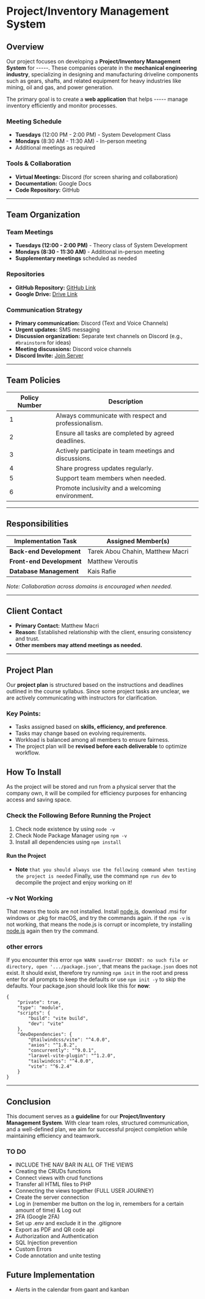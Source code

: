 # Project/Inventory Management System

## Overview
Our project focuses on developing a **Project/Inventory Management System** for -----. These companies operate in the **mechanical engineering industry**, specializing in designing and manufacturing driveline components such as gears, shafts, and related equipment for heavy industries like mining, oil and gas, and power generation.

The primary goal is to create a **web application** that helps ----- manage inventory efficiently and monitor processes. 

### Meeting Schedule
- **Tuesdays** (12:00 PM - 2:00 PM) - System Development Class
- **Mondays** (8:30 AM - 11:30 AM) - In-person meeting
- Additional meetings as required

### Tools & Collaboration
- **Virtual Meetings:** Discord (for screen sharing and collaboration)
- **Documentation:** Google Docs
- **Code Repository:** GitHub

---

## Team Organization
### Team Meetings
- **Tuesdays (12:00 - 2:00 PM)** - Theory class of System Development
- **Mondays (8:30 - 11:30 AM)** - Additional in-person meeting
- **Supplementary meetings** scheduled as needed

### Repositories
- **GitHub Repository:** [GitHub Link](#)  
- **Google Drive:** [Drive Link](https://drive.google.com/drive/folders/1IKmMJHQ8GsyfiEsLtdMCoJcwRlNlh5Fj?usp=sharing)  

### Communication Strategy
- **Primary communication:** Discord (Text and Voice Channels)
- **Urgent updates:** SMS messaging
- **Discussion organization:** Separate text channels on Discord (e.g., `#brainstorm` for ideas)
- **Meeting discussions:** Discord voice channels
- **Discord Invite:** [Join Server](https://discord.gg/qdcdxH8paM)

---

## Team Policies
| Policy Number | Description |
|--------------|-------------|
| 1 | Always communicate with respect and professionalism. |
| 2 | Ensure all tasks are completed by agreed deadlines. |
| 3 | Actively participate in team meetings and discussions. |
| 4 | Share progress updates regularly. |
| 5 | Support team members when needed. |
| 6 | Promote inclusivity and a welcoming environment. |

---

## Responsibilities
| Implementation Task | Assigned Member(s) |
|--------------------|------------------|
| **Back-end Development** | Tarek Abou Chahin, Matthew Macri |
| **Front-end Development** | Matthew Veroutis |
| **Database Management** | Kais Rafie |

*Note: Collaboration across domains is encouraged when needed.*

---

## Client Contact
- **Primary Contact:** Matthew Macri
- **Reason:** Established relationship with the client, ensuring consistency and trust.
- **Other members may attend meetings as needed.**

---

## Project Plan
Our **project plan** is structured based on the instructions and deadlines outlined in the course syllabus. Since some project tasks are unclear, we are actively communicating with instructors for clarification. 

### Key Points:
- Tasks assigned based on **skills, efficiency, and preference**.
- Tasks may change based on evolving requirements.
- Workload is balanced among all members to ensure fairness.
- The project plan will be **revised before each deliverable** to optimize workflow.

## How To Install
As the project will be stored and run from a physical server that the company own, it will be compiled for efficiency purposes for enhancing access and saving space.

### Check the Following Before Running the Project

1. Check node existence by using `node -v`
2. Check Node Package Manager using `npm -v`
3. Install all dependencies using `npm install`

#### Run the Project
* **Note** `that you should always use the following command when testing the project is needed`
Finally, use the command `npm run dev` to decompile the project and enjoy working on it!

### -v Not Working
That means the tools are not installed. Install [node.js](https://nodejs.org), download .msi for windows or .pkg for macOS, and try the commands again. if the `npm -v` is not working, that means the node.js is corrupt or incomplete, try installing [node.js](https://nodejs.org) again then try the command.

### other errors
If you encounter this error `npm WARN saveError ENOENT: no such file or directory, open '.../package.json'`, that means the `package.json` does not exist. It should exist, therefore try running `npm init` in the root and press enter for all prompts to keep the defaults or use `npm init -y` to skip the defaults. Your package.json should look like this for **now**:

``` 
{
    "private": true,
    "type": "module",
    "scripts": {
        "build": "vite build",
        "dev": "vite"
    },
    "devDependencies": {
        "@tailwindcss/vite": "^4.0.0",
        "axios": "^1.8.2",
        "concurrently": "^9.0.1",
        "laravel-vite-plugin": "^1.2.0",
        "tailwindcss": "^4.0.0",
        "vite": "^6.2.4"
    }
}
```
---

## Conclusion
This document serves as a **guideline** for our **Project/Inventory Management System**. With clear team roles, structured communication, and a well-defined plan, we aim for successful project completion while maintaining efficiency and teamwork.

### TO DO
* INCLUDE THE NAV BAR IN ALL OF THE VIEWS 
* Creating the CRUDs functions
* Connect views with crud functions
* Transfer all HTML files to PHP 
* Connecting the views together (FULL USER JOURNEY)
* Create the server connection 
* Log in (remember me button on the log in, remembers for a certain amount of time) & Log out  
* 2FA (Google 2FA)
* Set up .env and exclude it in the .gitignore
* Export as PDF and QR code api 
* Authorization and Authentication
* SQL Injection prevention
* Custom Errors 
* Code annotation and unite testing

## Future Implementation
* Alerts in the calendar from gaant and kanban

